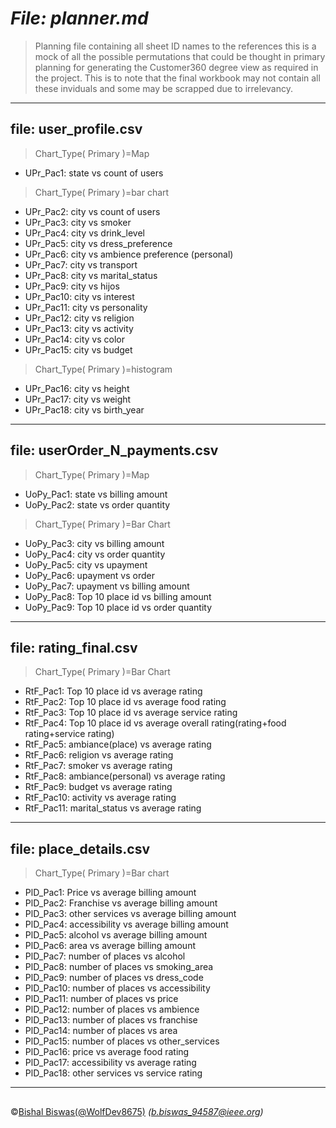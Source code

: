 # **_File: planner.md_**

>Planning file containing all sheet ID names to the references 
> this is a mock of all the possible permutations that could be thought 
> in primary planning for generating the Customer360 degree view as required
> in the project. This is to note that the final workbook may not contain all these
> inviduals and some may be scrapped due to irrelevancy.


---
## **file: user_profile.csv**

>	Chart_Type( Primary )=Map
- UPr_Pac1:   state vs count of users

>	Chart_Type( Primary )=bar chart
- UPr_Pac2:   city vs count of users
- UPr_Pac3:   city vs smoker
- UPr_Pac4:   city vs drink_level
- UPr_Pac5:   city vs dress_preference
- UPr_Pac6:   city vs ambience preference (personal)
- UPr_Pac7:   city vs transport
- UPr_Pac8:   city vs marital_status
- UPr_Pac9:   city vs hijos
- UPr_Pac10:   city vs interest
- UPr_Pac11:   city vs personality
- UPr_Pac12:   city vs religion
- UPr_Pac13:   city vs activity
- UPr_Pac14:   city vs color
- UPr_Pac15:   city vs budget
	
>	Chart_Type( Primary )=histogram

- UPr_Pac16:   city vs height
- UPr_Pac17:   city vs weight
- UPr_Pac18:   city vs birth_year

---    
## **file: userOrder_N_payments.csv**

>	Chart_Type( Primary )=Map
- UoPy_Pac1:   state vs billing amount
- UoPy_Pac2:   state vs order quantity
	
>	Chart_Type( Primary )=Bar Chart
- UoPy_Pac3:   city vs billing amount
- UoPy_Pac4:   city vs order quantity
- UoPy_Pac5:   city vs upayment
- UoPy_Pac6:   upayment vs order
- UoPy_Pac7:   upayment vs billing amount
- UoPy_Pac8:   Top 10 place id vs billing amount 
- UoPy_Pac9:   Top 10 place id vs order quantity

---
## **file: rating_final.csv**

>	Chart_Type( Primary )=Bar Chart
- RtF_Pac1:   Top 10 place id vs average rating
- RtF_Pac2:   Top 10 place id vs average food rating
- RtF_Pac3:   Top 10 place id vs average service rating
- RtF_Pac4:   Top 10 place id vs average overall rating(rating+food rating+service rating)
- RtF_Pac5:   ambiance(place) vs average rating
- RtF_Pac6:   religion vs average rating
- RtF_Pac7:   smoker vs average rating
- RtF_Pac8:   ambiance(personal) vs average rating
- RtF_Pac9:   budget vs average rating
- RtF_Pac10:   activity vs average rating
- RtF_Pac11:   marital_status vs average rating

---	
## **file: place_details.csv**

>	Chart_Type( Primary )=Bar chart
- PlD_Pac1:   Price vs average billing amount
- PlD_Pac2:   Franchise vs average billing amount
- PlD_Pac3:   other services vs average billing amount
- PlD_Pac4:   accessibility vs average billing amount
- PlD_Pac5:   alcohol vs average billing amount
- PlD_Pac6:   area vs average billing amount
- PlD_Pac7:   number of places vs alcohol 
- PlD_Pac8:   number of places vs smoking_area	
- PlD_Pac9:   number of places vs dress_code	
- PlD_Pac10:   number of places vs accessibility	
- PlD_Pac11:   number of places vs price	
- PlD_Pac12:   number of places vs ambience	
- PlD_Pac13:   number of places vs franchise	
- PlD_Pac14:   number of places vs area	
- PlD_Pac15:   number of places vs other_services
- PlD_Pac16:   price vs average food rating
- PlD_Pac17:   accessibility vs average rating
- PlD_Pac18:   other services vs service rating

---
## 
&copy;[Bishal Biswas(@WolfDev8675)](https://github.com/WolfDev8675)
_(b.biswas_94587@ieee.org)_
